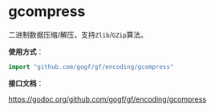 # gcompress

二进制数据压缩/解压，支持`Zlib`/`GZip`算法。

**使用方式**：
```go
import "github.com/gogf/gf/encoding/gcompress"
```

**接口文档**：

https://godoc.org/github.com/gogf/gf/encoding/gcompress